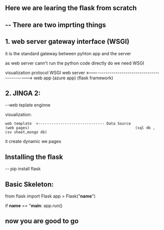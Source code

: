 ## Here we are learing the flask from scratch 

## -- There are two imprting things 

## 1. web server gateway interface (WSGI)
it is the standard gateway between pyhton app and the server

as web server cann't run the python code directly do we need WSGI

visualization 
                            protocol WSGI
    web server  <---------------------------------------------> web app
    (azure app)                                                  (flask framework)



## 2. JINGA 2:
--web teplate enginne

visualization:

    web template  <------------------------------ Data Source
    (web pages)                                                (sql db , csv sheet,mongo db)
    
it create dynamic we pages 


## Installing the flask 

-- pip install flask 


## Basic Skeleton:

from flask import Flask 
app = Flask("__name__")

if __name__ == "__main__:
    app.run()

## now you are good to go 
